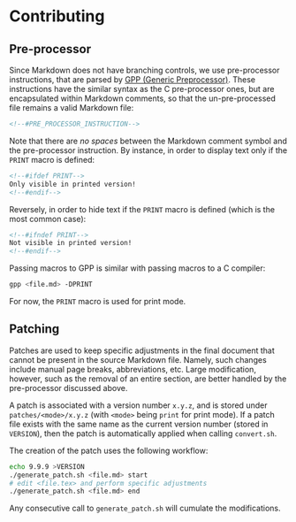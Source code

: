 # Contributing

## Pre-processor

Since Markdown does not have branching controls, we use pre-processor instructions, that are parsed by [GPP (Generic Preprocessor)](https://logological.org/gpp).
These instructions have the similar syntax as the C pre-processor ones, but are encapsulated within Markdown comments, so that the un-pre-processed file remains a valid Markdown file:

```md
<!--#PRE_PROCESSOR_INSTRUCTION-->
```

Note that there are *no spaces* between the Markdown comment symbol and the pre-processor instruction.
By instance, in order to display text only if the `PRINT` macro is defined:

```md
<!--#ifdef PRINT-->
Only visible in printed version!
<!--#endif-->
```

Reversely, in order to hide text if the `PRINT` macro is defined (which is the most common case):

```md
<!--#ifndef PRINT-->
Not visible in printed version!
<!--#endif-->
```

Passing macros to GPP is similar with passing macros to a C compiler:

```sh
gpp <file.md> -DPRINT
```

For now, the `PRINT` macro is used for print mode.

## Patching

Patches are used to keep specific adjustments in the final document that cannot be present in the source Markdown file.
Namely, such changes include manual page breaks, abbreviations, etc.
Large modification, however, such as the removal of an entire section, are better handled by the pre-processor discussed above.

A patch is associated with a version number `x.y.z`, and is stored under `patches/<mode>/x.y.z` (with `<mode>` being `print` for print mode).
If a patch file exists with the same name as the current version number (stored in `VERSION`), then the patch is automatically applied when calling `convert.sh`.

The creation of the patch uses the following workflow:

```sh
echo 9.9.9 >VERSION
./generate_patch.sh <file.md> start
# edit <file.tex> and perform specific adjustments
./generate_patch.sh <file.md> end
```

Any consecutive call to `generate_patch.sh` will cumulate the modifications.
